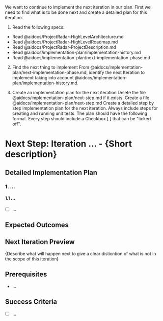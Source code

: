 We want to continue to implement the next iteration in our plan.
First we need to find what is to be done next and create a detailed plan for this iteration.

1. Read the following specs:
- Read @aidocs/ProjectRadar-HighLevelArchitecture.md
- Read @aidocs/ProjectRadar-HighLevelRoadmap.md
- Read @aidocs/ProjectRadar-ProjectDescription.md
- Read @aidocs/implementation-plan/implementation-history.md
- Read @aidocs/implementation-plan/next-implementation-phase.md

2. Find the next thing to implement
From @aidocs/implementation-plan/next-implementation-phase.md, identify the next Iteration to implement taking into account @aidocs/implementation-plan/implementation-history.md.

3. Create an implementation plan for the next iteration
Delete the file @aidocs/implementation-plan/next-step.md if it exists.
Create a file @aidocs/implementation-plan/next-step.md
Create a detailed step by step implementation plan for the next iteration. Always include steps for creating and running unit tests. The plan should have the following format. Every step should include a Checkbox [ ] that can be "ticked off".

# Next Step: Iteration ... - {Short description}

## Detailed Implementation Plan

### 1. ...

#### 1.1 ...

- [ ] ...


## Expected Outcomes


## Next Iteration Preview

{Describe what will happen next to give a clear disticntion of what is not in the scope of this iteration}

## Prerequisites

- ...

## Success Criteria

- [ ] ...

